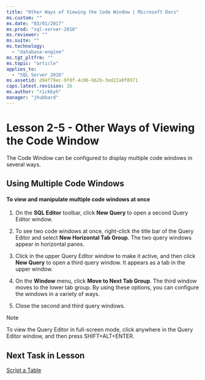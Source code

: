 ```yaml
---
title: "Other Ways of Viewing the Code Window | Microsoft Docs"
ms.custom: ""
ms.date: "03/01/2017"
ms.prod: "sql-server-2016"
ms.reviewer: ""
ms.suite: ""
ms.technology: 
  - "database-engine"
ms.tgt_pltfrm: ""
ms.topic: "article"
applies_to: 
  - "SQL Server 2016"
ms.assetid: d94f79ec-9f8f-4c06-b62b-3ed22a0f8971
caps.latest.revision: 26
ms.author: "rickbyh"
manager: "jhubbard"
---
```

# Lesson 2-5 - Other Ways of Viewing the Code Window
The Code Window can be configured to display multiple code windows in several ways.  
  
## Using Multiple Code Windows  
  
#### To view and manipulate multiple code windows at once  
  
1.  On the **SQL Editor** toolbar, click **New Query** to open a second Query Editor window.  
  
2.  To see two code windows at once, right-click the title bar of the Query Editor and select **New Horizontal Tab Group**. The two query windows appear in horizontal panes.  
  
3.  Click in the upper Query Editor window to make it active, and then click **New Query** to open a third query window. It appears as a tab in the upper window.  
  
4.  On the **Window** menu, click **Move to Next Tab Group**. The third window moves to the lower tab group. By using these options, you can configure the windows in a variety of ways.  
  
5.  Close the second and third query windows.  
  
> [!NOTE]  
> To view the Query Editor in full-screen mode, click anywhere in the Query Editor window, and then press SHIFT+ALT+ENTER.  
  
## Next Task in Lesson  
[Script a Table](../Topic/Script%20a%20Table.md)  
  
  
  
